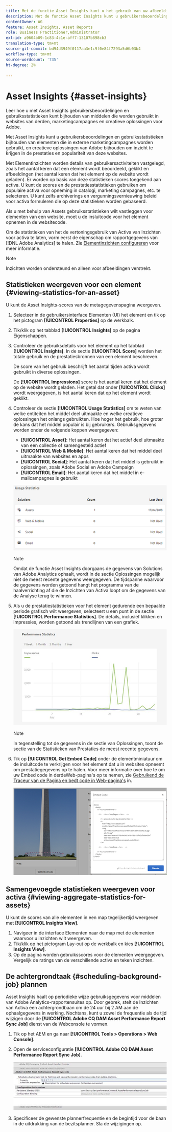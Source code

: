 ```yaml
---
title: Met de functie Asset Insights kunt u het gebruik van uw afbeeldingen bijhouden
description: Met de functie Asset Insights kunt u gebruikersbeoordelingen en gebruiksstatistieken bijhouden van afbeeldingen die worden gebruikt in websites van derden, marketingcampagnes en creatieve oplossingen voor Adobe.
contentOwner: AG
feature: Asset Insights, Asset Reports
role: Business Practitioner,Administrator
exl-id: a9604b09-1c83-4c1e-aff7-13107b898cb3
translation-type: tm+mt
source-git-commit: bd94d3949f0117aa3e1c9f0e84f7293a5d6b03b4
workflow-type: tm+mt
source-wordcount: '735'
ht-degree: 2%

---
```


# Asset Insights {#asset-insights}

Leer hoe u met Asset Insights gebruikersbeoordelingen en gebruiksstatistieken kunt bijhouden van middelen die worden gebruikt in websites van derden, marketingcampagnes en creatieve oplossingen voor Adobe.

Met Asset Insights kunt u gebruikersbeoordelingen en gebruiksstatistieken bijhouden van elementen die in externe marketingcampagnes worden gebruikt, en creatieve oplossingen van Adobe bijhouden om inzicht te krijgen in de prestaties en populariteit van deze websites.

Met Elementinzichten worden details van gebruikersactiviteiten vastgelegd, zoals het aantal keren dat een element wordt beoordeeld, geklikt en afbeeldingen (het aantal keren dat het element op de website wordt geladen). Er worden op basis van deze statistieken scores toegekend aan activa. U kunt de scores en de prestatiesstatistieken gebruiken om populaire activa voor opneming in catalogi, marketing campagnes, etc. te selecteren. U kunt zelfs archiverings en vergunningsvernieuwing beleid voor activa formuleren die op deze statistieken worden gebaseerd.

Als u met behulp van Assets gebruiksstatistieken wilt vastleggen voor elementen van een website, moet u de insluitcode voor het element opnemen in de websitecode.

Om de statistieken van het de vertoningsgebruik van Activa van Inzichten voor activa te laten, vorm eerst de eigenschap om rapportgegevens van [!DNL Adobe Analytics] te halen. Zie [Elementinzichten configureren](touch-ui-configuring-asset-insights.md) voor meer informatie.

>[!NOTE]
>
>Inzichten worden ondersteund en alleen voor afbeeldingen verstrekt.

## Statistieken weergeven voor een element {#viewing-statistics-for-an-asset}

U kunt de Asset Insights-scores van de metagegevenspagina weergeven.

1. Selecteer in de gebruikersinterface Elementen (UI) het element en tik op het pictogram **[!UICONTROL Properties]** op de werkbalk.
1. Tik/klik op het tabblad **[!UICONTROL Insights]** op de pagina Eigenschappen.
1. Controleer de gebruiksdetails voor het element op het tabblad **[!UICONTROL Insights]**. In de sectie **[!UICONTROL Score]** worden het totale gebruik en de prestatiesbronnen van een element beschreven.

   De score van het gebruik beschrijft het aantal tijden activa wordt gebruikt in diverse oplossingen.

   De **[!UICONTROL Impressions]** score is het aantal keren dat het element op de website wordt geladen. Het getal dat onder **[!UICONTROL Clicks]** wordt weergegeven, is het aantal keren dat op het element wordt geklikt.

1. Controleer de sectie **[!UICONTROL Usage Statistics]** om te weten van welke entiteiten het middel deel uitmaakte en welke creatieve oplossingen het onlangs gebruikten. Hoe hoger het gebruik, hoe groter de kans dat het middel populair is bij gebruikers. Gebruiksgegevens worden onder de volgende koppen weergegeven:

   * **[!UICONTROL Asset]**: Het aantal keren dat het actief deel uitmaakte van een collectie of samengesteld actief
   * **[!UICONTROL Web & Mobile]**: Het aantal keren dat het middel deel uitmaakte van websites en apps
   * **[!UICONTROL Social]**: Het aantal keren dat het middel is gebruikt in oplossingen, zoals Adobe Social en Adobe Campaign
   * **[!UICONTROL Email]**: Het aantal keren dat het middel in e-mailcampagnes is gebruikt

   ![usage_statistics](assets/usage_statistics.png)

   >[!NOTE]
   >
   >Omdat de functie Asset Insights doorgaans de gegevens van Solutions van Adobe Analytics ophaalt, wordt in de sectie Oplossingen mogelijk niet de meest recente gegevens weergegeven. De tijdspanne waarvoor de gegevens worden getoond hangt het programma van de haalverrichting af die de Inzichten van Activa loopt om de gegevens van de Analyse terug te winnen.

1. Als u de prestatiestatistieken voor het element gedurende een bepaalde periode grafisch wilt weergeven, selecteert u een punt in de sectie **[!UICONTROL Performance Statistics]**. De details, inclusief klikken en impressies, worden getoond als trendlijnen van een grafiek.

   ![chlimage_1-3](assets/chlimage_1-3.jpeg)

   >[!NOTE]
   >
   >In tegenstelling tot de gegevens in de sectie van Oplossingen, toont de sectie van de Statistieken van Prestaties de meest recente gegevens.

1. Tik op **[!UICONTROL Get Embed Code]** onder de elementminiatuur om de insluitcode te verkrijgen voor het element dat u in websites opneemt om prestatiegegevens op te halen. Voor meer informatie over hoe te om uw Embed code in derdeWeb-pagina&#39;s op te nemen, zie [Gebruikend de Traceur van de Pagina en bedt code in Web-pagina&#39;s](touch-ui-using-page-tracker.md) in.

   ![chlimage_1-303](assets/chlimage_1-303.png)

## Samengevoegde statistieken weergeven voor activa {#viewing-aggregate-statistics-for-assets}

U kunt de scores van alle elementen in een map tegelijkertijd weergeven met **[!UICONTROL Insights View]**.

1. Navigeer in de interface Elementen naar de map met de elementen waarvoor u inzichten wilt weergeven.
1. Tik/klik op het pictogram Lay-out op de werkbalk en kies **[!UICONTROL Insights View]**.
1. Op de pagina worden gebruiksscores voor de elementen weergegeven. Vergelijk de ratings van de verschillende activa en teken inzichten.

## De achtergrondtaak {#scheduling-background-job} plannen

Asset Insights haalt op periodieke wijze gebruiksgegevens voor middelen van Adobe Analytics-rapportensuites op. Door gebrek, stelt de Inzichten van Activa een achtergrondbaan om de 24 uur bij 2 AM aan de ophaalgegevens in werking. Nochtans, kunt u zowel de frequentie als de tijd wijzigen door de **[!UICONTROL Adobe CQ DAM Asset Performance Report Sync Job]** dienst van de Webconsole te vormen.

1. Tik op het AEM en ga naar **[!UICONTROL Tools > Operations > Web Console]**.
1. Open de serviceconfiguratie **[!UICONTROL Adobe CQ DAM Asset Performance Report Sync Job]**.

   ![chlimage_1-304](assets/chlimage_1-304.png)

1. Specificeer de gewenste plannerfrequentie en de begintijd voor de baan in de uitdrukking van de bezitsplanner. Sla de wijzigingen op.
